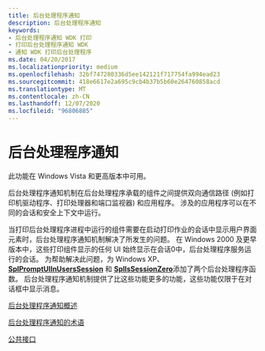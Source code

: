 ```yaml
---
title: 后台处理程序通知
description: 后台处理程序通知
keywords:
- 后台处理程序通知 WDK 打印
- 打印后台处理程序通知 WDK
- 通知 WDK 打印后台处理程序
ms.date: 04/20/2017
ms.localizationpriority: medium
ms.openlocfilehash: 32bf747280336d5ee142121f717754fa994ead23
ms.sourcegitcommit: 418e6617e2a695c9cb4b37b5b60e264760858acd
ms.translationtype: MT
ms.contentlocale: zh-CN
ms.lasthandoff: 12/07/2020
ms.locfileid: "96806885"
---
```

# <a name="spooler-notification"></a>后台处理程序通知





此功能在 Windows Vista 和更高版本中可用。

后台处理程序通知机制在后台处理程序承载的组件之间提供双向通信路径 (例如打印机驱动程序、打印处理器和端口监视器) 和应用程序。 涉及的应用程序可以在不同的会话和安全上下文中运行。

当打印后台处理程序进程中运行的组件需要在启动打印作业的会话中显示用户界面元素时，后台处理程序通知机制解决了所发生的问题。 在 Windows 2000 及更早版本中，这些打印组件显示的任何 UI 始终显示在会话0中，后台处理程序服务运行的会话。 为帮助解决此问题，为 Windows XP、 [**SplPromptUIInUsersSession**](/windows-hardware/drivers/ddi/winsplp/nf-winsplp-splpromptuiinuserssession) 和 [**SplIsSessionZero**](/windows-hardware/drivers/ddi/winsplp/nf-winsplp-splissessionzero)添加了两个后台处理程序函数。 后台处理程序通知机制提供了比这些功能更多的功能，这些功能仅限于在对话框中显示消息。

[后台处理程序通知概述](overview-of-spooler-notification.md)

[后台处理程序通知的术语](spooler-notification-terminology.md)

[公共接口](public-interfaces.md)

 

